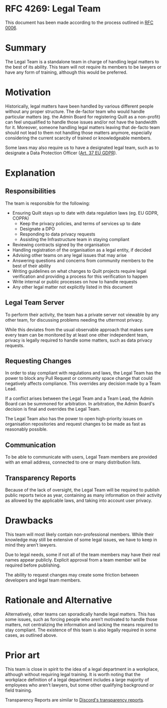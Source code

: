 # RFC 4269: Legal Team

This document has been made according to the process outlined in [RFC 0006](https://github.com/QuiltMC/rfcs/blob/main/structure/0006-governance.md#teams).

# Summary

The Legal Team is a standalone team in charge of handling legal matters to the best of its ability. This team will not require its members to be lawyers 
or have any form of training, although this would be preferred. 

# Motivation

Historically, legal matters have been handled by various different people without any proper structure. The de-factor team who would handle particular 
matters (eg. the Admin Board for registering Quilt as a non-profit) can feel unqualified to handle those issues and/or not have the bandwidth for it. 
Moreover, someone handling legal matters leaving that de-facto team should not lead to them not handling those matters anymore, especially 
considering the current scarcity of trained or knowledgeable members.

Some laws may also require us to have a designated legal team, such as to designate a Data Protection Officer 
([Art. 37 EU GDPR](https://gdpr-info.eu/art-37-gdpr/)).

# Explanation

## Responsibilities

The team is responsible for the following:

- Ensuring Quilt stays up to date with data regulation laws (eg. EU GDPR, COPPA)
    - Keep the privacy policies, and terms of services up to date
    - Designate a DPO
    - Responding to data privacy requests
    - Assisting the Infrastructure team in staying compliant
- Reviewing contracts signed by the organisation
- Handling registration of the organisation as a legal entity, if decided
- Advising other teams on any legal issues that may arise
- Answering questions and concerns from community members to the best of their ability
- Writing guidelines on what changes to Quilt projects require legal verification and providing a process for this verification to happen
- Write internal or public processes on how to handle requests
- Any other legal matter not explicitly listed in this document

## Legal Team Server

To perform their activity, the team has a private server not viewable by any other team, for discussing problems needing the uttermost privacy. 

While this deviates from the usual observable approach that makes sure every team can be monitored by at least one other independent team, 
privacy is legally required to handle some matters, such as data privacy requests.

## Requesting Changes

In order to stay compliant with regulations and laws, the Legal Team has the power to block any Pull Request or community space change that
could negatively affects compliance. This overrides any decision made by a Team Lead.

If a conflict arises between the Legal Team and a Team Lead, the Admin Board can be summoned for arbitration. In arbitration, the 
Admin Board's decision is final and overrides the Legal Team.

The Legal Team also has the power to open high-priority issues on organisation repositories and request changes to be 
made as fast as reasonably possible.

## Communication

To be able to communicate with users, Legal Team members are provided with an email address, connected to one or many distribution lists.

## Transparency Reports

Because of the lack of oversight, the Legal Team will be required to publish public reports twice as year, containing as many information on
their activity as allowed by the applicable laws, and taking into account user privacy.

# Drawbacks

This team will most likely contain non-professional members. While their knowledge may still be extensive of some legal issues, we have to keep in 
mind they aren’t lawyers.

Due to legal needs, some if not all of the team members may have their real names appear publicly. Explicit approval from a team member will be 
required before publishing.

The ability to request changes may create some friction between developers and legal team members.

# Rationale and Alternative

Alternatively, other teams can sporadically handle legal matters. This has some issues, such as forcing people who aren’t motivated to handle those 
matters, not centralizing the information and lacking the means required to stay compliant. The existence of this team is also legally required
in some cases, as outlined above. 

# Prior art

This team is close in spirit to the idea of a legal department in a workplace, although without requiring legal training. It is worth noting that 
the workplace definition of a legal department includes a large majority of employees who aren't lawyers, but some other qualifying background
or field training.

Transparency Reports are similar to [Discord's transparency reports](https://discord.com/tags/transparency-reports).
